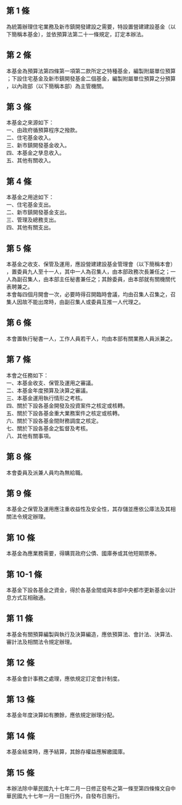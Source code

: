 第 1 條
-------
為統籌辦理住宅業務及新市鎮開發建設之需要，特設置營建建設基金（以  
下簡稱本基金），並依預算法第二十一條規定，訂定本辦法。

第 2 條
-------
本基金為預算法第四條第一項第二款所定之特種基金，編製附屬單位預算  
；下設住宅基金及新市鎮開發基金二個基金，編製附屬單位預算之分預算  
，以內政部（以下簡稱本部）為主管機關。

第 3 條
-------
本基金之來源如下：  
一、由政府循預算程序之撥款。  
二、住宅基金收入。  
三、新市鎮開發基金收入。  
四、本基金之孳息收入。  
五、其他有關收入。

第 4 條
-------
本基金之用途如下：  
一、住宅基金支出。  
二、新市鎮開發基金支出。  
三、管理及總務支出。  
四、其他有關支出。

第 5 條
-------
本基金之收支、保管及運用，應設營建建設基金管理會（以下簡稱本會）  
，置委員九人至十一人，其中一人為召集人，由本部政務次長兼任之；一  
人為副召集人，由本部主任秘書兼任之；其餘委員，由本部就有關機關代  
表聘兼之。  
本會每四個月開會一次，必要時得召開臨時會議，均由召集人召集之，召  
集人因故不能出席時，由副召集人或委員互推一人代理之。

第 6 條
-------
本會置執行秘書一人，工作人員若干人，均由本部有關業務人員派兼之。

第 7 條
-------
本會之任務如下：  
一、本基金收支、保管及運用之審議。  
二、本基金年度預算及決算之審議。  
三、本基金運用執行情形之考核。  
四、關於下設各基金開發及投資案件之核定或核轉。  
五、關於下設各基金重大業務案件之核定或核轉。  
六、關於下設各基金間財務調度之核定。  
七、關於下設各基金之監督及考核。  
八、其他有關事項。

第 8 條
-------
本會委員及派兼人員均為無給職。

第 9 條
-------
本基金之保管及運用應注重收益性及安全性，其存儲並應依公庫法及其相  
關法令規定辦理。

第 10 條
--------
本基金為應業務需要，得購買政府公債、國庫券或其他短期票券。

第 10-1 條
----------
本基金下設各基金之資金，得於各基金間或與本部中央都市更新基金以計  
息方式互相融通。

第 11 條
--------
本基金有關預算編製與執行及決算編造，應依預算法、會計法、決算法、  
審計法及相關法令規定辦理。

第 12 條
--------
本基金會計事務之處理，應依規定訂定會計制度。

第 13 條
--------
本基金年度決算如有賸餘，應依規定辦理分配。

第 14 條
--------
本基金結束時，應予結算，其餘存權益應解繳國庫。

第 15 條
--------
本辦法除中華民國九十七年二月一日修正發布之第一條至第四條條文自中  
華民國九十七年一月一日施行外，自發布日施行。

